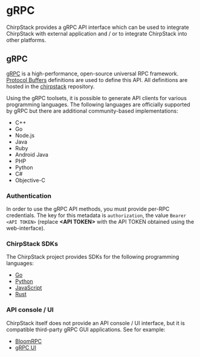 # gRPC

ChirpStack provides a gRPC API interface which can be used to integrate ChirpStack
with external application and / or to integrate ChirpStack into other platforms.

## gRPC

[gRPC](https://grpc.io/) is a high-performance, open-source universal RPC
framework. [Protocol Buffers](https://developers.google.com/protocol-buffers)
definitions are used to define this API. All definitions are hosted in the
[chirpstack](https://github.com/chirpstack/chirpstack/tree/master/api/proto) repository.

Using the gRPC toolsets, it is possible to generate API clients for various
programming languages. The following languages are officially supported by
gRPC but there are additional community-based implementations:

* C++
* Go
* Node.js
* Java
* Ruby
* Android Java
* PHP
* Python
* C#
* Objective-C

### Authentication

In order to use the gRPC API methods, you must provide per-RPC credentials.
The key for this metadata is `authorization`, the value `Bearer <API TOKEN>`
(replace **&lt;API TOKEN&gt;** with the API TOKEN obtained using the web-interface).

### ChirpStack SDKs

The ChirpStack project provides SDKs for the following programming languages:

* [Go](https://pkg.go.dev/github.com/chirpstack/chirpstack/api/go/v4)
* [Python](https://pypi.org/project/chirpstack-api/)
* [JavaScript](https://www.npmjs.com/package/@chirpstack/chirpstack-api)
* [Rust](https://crates.io/crates/chirpstack_api)

### API console / UI

ChirpStack itself does not provide an API console / UI interface, but it is
compatible third-party gRPC GUI applications. See for example:

* [BloomRPC](https://github.com/bloomrpc/bloomrpc)
* [gRPC UI](https://github.com/fullstorydev/grpcui)
